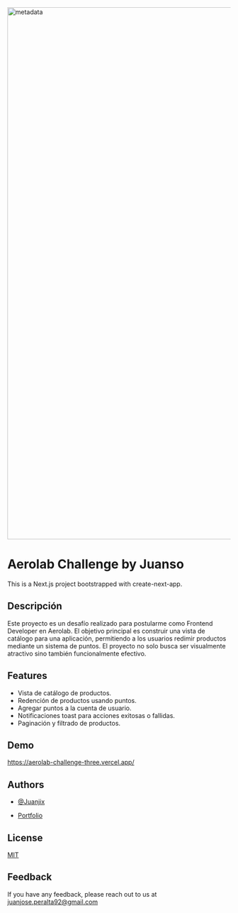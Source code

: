 <img width="1200" alt="metadata" src="https://github.com/user-attachments/assets/a69a24a6-633e-4893-8bcd-a61537061dbd">

# Aerolab Challenge by Juanso

This is a Next.js project bootstrapped with create-next-app.


## Descripción

Este proyecto es un desafío realizado para postularme como Frontend Developer en Aerolab. El objetivo principal es construir una vista de catálogo para una aplicación, permitiendo a los usuarios redimir productos mediante un sistema de puntos. El proyecto no solo busca ser visualmente atractivo sino también funcionalmente efectivo.

## Features

- Vista de catálogo de productos.
- Redención de productos usando puntos.
- Agregar puntos a la cuenta de usuario.
- Notificaciones toast para acciones exitosas o fallidas.
- Paginación y filtrado de productos.

## Demo

https://aerolab-challenge-three.vercel.app/
## Authors

- [@Juanjix](https://www.github.com/Juanjix)

- [Portfolio](https://juanso.dev)
## License

[MIT](https://choosealicense.com/licenses/mit/)


## Feedback

If you have any feedback, please reach out to us at juanjose.peralta92@gmail.com

